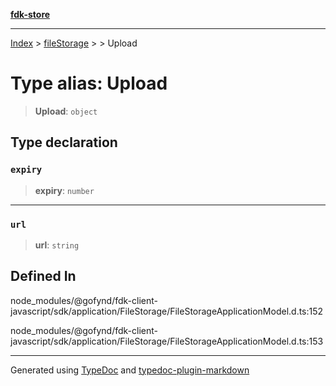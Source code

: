 [**fdk-store**](../../../README.md)
***

[Index](../../../API.md) > [fileStorage](../../README.md) > [<internal>](../README.md) > Upload

# Type alias: Upload

> **Upload**: `object`

## Type declaration

### `expiry`

> **expiry**: `number`

***

### `url`

> **url**: `string`

## Defined In

node\_modules/@gofynd/fdk-client-javascript/sdk/application/FileStorage/FileStorageApplicationModel.d.ts:152

node\_modules/@gofynd/fdk-client-javascript/sdk/application/FileStorage/FileStorageApplicationModel.d.ts:153

***
Generated using [TypeDoc](https://typedoc.org/) and [typedoc-plugin-markdown](https://www.npmjs.com/package/typedoc-plugin-markdown)
